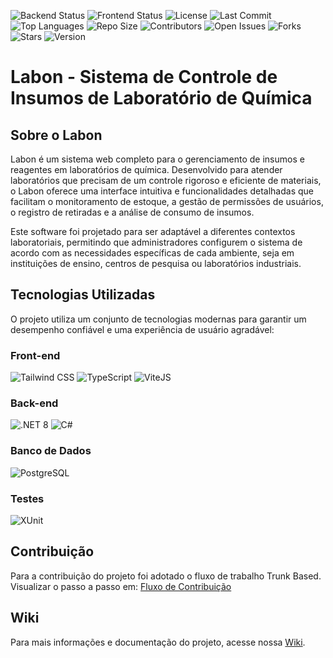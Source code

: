 ![Backend Status](https://github.com/ifpebj-ti/lab-solos/actions/workflows/pipeline-back.yml/badge.svg)
![Frontend Status](https://github.com/ifpebj-ti/lab-solos/actions/workflows/pipeline-front.yml/badge.svg)
![License](https://img.shields.io/github/license/ifpebj-ti/lab-solos)
![Last Commit](https://img.shields.io/github/last-commit/ifpebj-ti/lab-solos)
![Top Languages](https://img.shields.io/github/languages/top/ifpebj-ti/lab-solos)
![Repo Size](https://img.shields.io/github/repo-size/ifpebj-ti/lab-solos)
![Contributors](https://img.shields.io/github/contributors/ifpebj-ti/lab-solos)
![Open Issues](https://img.shields.io/github/issues/ifpebj-ti/lab-solos)
![Forks](https://img.shields.io/github/forks/ifpebj-ti/lab-solos)
![Stars](https://img.shields.io/github/stars/ifpebj-ti/lab-solos)
![Version](https://img.shields.io/github/v/tag/ifpebj-ti/lab-solos)


# Labon - Sistema de Controle de Insumos de Laboratório de Química

## Sobre o Labon
Labon é um sistema web completo para o gerenciamento de insumos e reagentes em laboratórios de química. Desenvolvido para atender laboratórios que precisam de um controle rigoroso e eficiente de materiais, o Labon oferece uma interface intuitiva e funcionalidades detalhadas que facilitam o monitoramento de estoque, a gestão de permissões de usuários, o registro de retiradas e a análise de consumo de insumos.

Este software foi projetado para ser adaptável a diferentes contextos laboratoriais, permitindo que administradores configurem o sistema de acordo com as necessidades específicas de cada ambiente, seja em instituições de ensino, centros de pesquisa ou laboratórios industriais.

## Tecnologias Utilizadas

O projeto utiliza um conjunto de tecnologias modernas para garantir um desempenho confiável e uma experiência de usuário agradável:

### Front-end

![Tailwind CSS](https://img.shields.io/badge/Tailwind_CSS-grey?style=for-the-badge&logo=tailwind-css&logoColor=38B2AC) ![TypeScript](https://img.shields.io/badge/typescript-%23007ACC.svg?style=for-the-badge&logo=typescript&logoColor=white) ![ViteJS](https://img.shields.io/badge/Vite-646CFF?style=for-the-badge&logo=vite&logoColor=white)
### Back-end

![.NET 8](https://img.shields.io/badge/.NET-512BD4?style=for-the-badge&logo=dotnet&logoColor=white)
![C#](https://img.shields.io/badge/C%23-239120?style=for-the-badge&logo=csharp&logoColor=white)

### Banco de Dados

![PostgreSQL](https://img.shields.io/badge/PostgreSQL-316192?style=for-the-badge&logo=postgresql&logoColor=white)

### Testes

![XUnit](https://img.shields.io/badge/XUnit-5E5349?style=for-the-badge&logo=xunit&logoColor=white)

## Contribuição
Para a contribuição do projeto foi adotado o fluxo de trabalho Trunk Based. 
Visualizar o passo a passo em: [Fluxo de Contribuição](https://github.com/ifpebj-ti/lab-solos/blob/main/CONTRIBUTING.md)

## Wiki
Para mais informações e documentação do projeto, acesse nossa [Wiki](https://github.com/ifpebj-ti/lab-solos/wiki).

